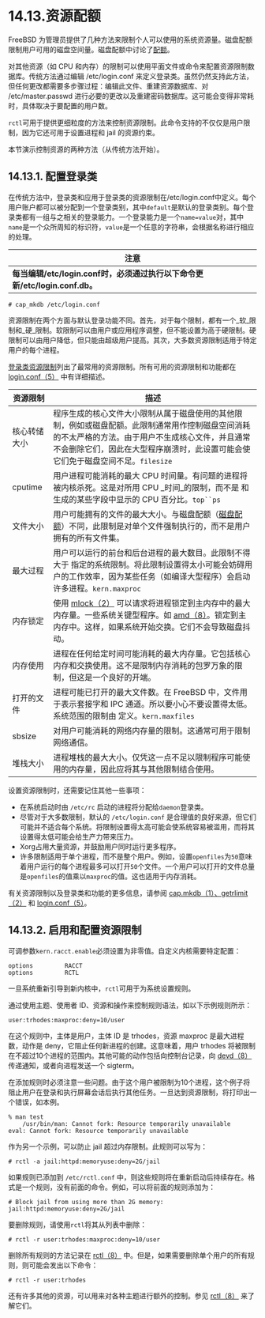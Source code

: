 # 14.13.资源配额

FreeBSD 为管理员提供了几种方法来限制个人可以使用的系统资源量。磁盘配额限制用户可用的磁盘空间量。磁盘配额中讨论了[配额](https://docs.freebsd.org/en/books/handbook/disks/index.html#quotas)。

对其他资源（如 CPU 和内存）的限制可以使用平面文件或命令来配置资源限制数据库。传统方法通过编辑 /etc/login.conf 来定义登录类。虽然仍然支持此方法，但任何更改都需要多步骤过程：编辑此文件、重建资源数据库、对 /etc/master.passwd 进行必要的更改以及重建密码数据库。这可能会变得非常耗时，具体取决于要配置的用户数。

`rctl`可用于提供更细粒度的方法来控制资源限制。此命令支持的不仅仅是用户限制，因为它还可用于设置进程和 jail 的资源约束。

本节演示控制资源的两种方法（从传统方法开始）。

## 14.13.1. 配置登录类

在传统方法中，登录类和应用于登录类的资源限制在/etc/login.conf中定义。每个用户账户都可以被分配到一个登录类别，其中`default`是默认的登录类别。每个登录类都有一组与之相关的登录能力。一个登录能力是一个`name=value`对，其中`name`是一个众所周知的标识符，`value`是一个任意的字符串，会根据名称进行相应的处理。

| 注意                                                       |
| -------------------------------------------------------- |
| **每当编辑/etc/login.conf时，必须通过执行以下命令更新/etc/login.conf.db。** |

```
# cap_mkdb /etc/login.conf
```

资源限制在两个方面与默认登录功能不同。首先，对于每个限制，都有一个_软_限制和_硬_限制。软限制可以由用户或应用程序调整，但不能设置为高于硬限制。硬限制可以由用户降低，但只能由超级用户提高。其次，大多数资源限制适用于特定用户的每个进程。

[登录类资源限制](https://docs.freebsd.org/en/books/handbook/security/#resource-limits)列出了最常用的资源限制。所有可用的资源限制和功能都在 [login.conf（5）](https://www.freebsd.org/cgi/man.cgi?query=login.conf\&sektion=5\&format=html) 中有详细描述。

| 资源限制    | 描述                                                                                                                                                                                                                                          |
| ------- | ------------------------------------------------------------------------------------------------------------------------------------------------------------------------------------------------------------------------------------------- |
| 核心转储大小  | 程序生成的核心文件大小限制从属于磁盘使用的其他限制，例如或磁盘配额。此限制通常用作控制磁盘空间消耗的不太严格的方法。由于用户不生成核心文件，并且通常不会删除它们，因此在大型程序崩溃时，此设置可能会使它们免于磁盘空间不足。`filesize`                                                                                                                    |
| cputime | 用户进程可能消耗的最大 CPU 时间量。有问题的进程将被内核杀死。这是对所用 CPU _时间_的限制，而不是 和 生成的某些字段中显示的 CPU 百分比。`top``ps`                                                                                                                                                      |
| 文件大小    | 用户可能拥有的文件的最大大小。与磁盘配额（[磁盘配额](https://docs.freebsd.org/en/books/handbook/disks/index.html#quotas)）不同，此限制是对单个文件强制执行的，而不是用户拥有的所有文件集。                                                                                                            |
| 最大过程    | 用户可以运行的前台和后台进程的最大数目。此限制不得大于 指定的系统限制。将此限制设置得太小可能会妨碍用户的工作效率，因为某些任务（如编译大型程序）会启动许多进程。`kern.maxproc`                                                                                                                                             |
| 内存锁定    | 使用 [mlock（2）](https://www.freebsd.org/cgi/man.cgi?query=mlock\&sektion=2\&format=html) 可以请求将进程锁定到主内存中的最大内存量。一些系统关键型程序。如 [amd（8）](https://www.freebsd.org/cgi/man.cgi?query=amd\&sektion=8\&format=html)。锁定到主内存中。这样，如果系统开始交换。它们不会导致磁盘抖动。 |
| 内存使用    | 进程在任何给定时间可能消耗的最大内存量。它包括核心内存和交换使用。这不是限制内存消耗的包罗万象的限制，但这是一个良好的开端。                                                                                                                                                                              |
| 打开的文件   | 进程可能已打开的最大文件数。在 FreeBSD 中，文件用于表示套接字和 IPC 通道。所以要小心不要设置得太低。系统范围的限制由 定义。`kern.maxfiles`                                                                                                                                                       |
| sbsize  | 对用户可能消耗的网络内存量的限制。这通常可用于限制网络通信。                                                                                                                                                                                                              |
| 堆栈大小    | 进程堆栈的最大大小。仅凭这一点不足以限制程序可能使用的内存量，因此应将其与其他限制结合使用。                                                                                                                                                                                              |

设置资源限制时，还需要记住其他一些事项：

* 在系统启动时由 `/etc/rc` 启动的进程将分配给`daemon`登录类。
* 尽管对于大多数限制，默认的 `/etc/login.conf` 是合理值的良好来源，但它们可能并不适合每个系统。将限制设置得太高可能会使系统容易被滥用，而将其设置得太低可能会给生产力带来压力。
* Xorg占用大量资源，并鼓励用户同时运行更多程序。
* 许多限制适用于单个进程，而不是整个用户。例如，设置`openfiles`为`50`意味着用户运行的每个进程最多可以打开`50`个文件。一个用户可以打开的文件总量是`openfiles`的值乘以`maxproc`的值。这也适用于内存消耗。

有关资源限制以及登录类和功能的更多信息，请参阅 [cap.mkdb（1）、](https://www.freebsd.org/cgi/man.cgi?query=cap.mkdb\&sektion=1\&format=html)[getrlimit（2）](https://www.freebsd.org/cgi/man.cgi?query=getrlimit\&sektion=2\&format=html) 和 [login.conf（5）](https://www.freebsd.org/cgi/man.cgi?query=login.conf\&sektion=5\&format=html)。

## 14.13.2. 启用和配置资源限制

可调参数`kern.racct.enable`必须设置为非零值。自定义内核需要特定配置：

```
options         RACCT
options         RCTL
```

一旦系统重新引导到新内核中，`rctl`可用于为系统设置规则。

通过使用主题、使用者 ID、资源和操作来控制规则语法，如以下示例规则所示：

```
user:trhodes:maxproc:deny=10/user
```

在这个规则中，主体是用户，主体 ID 是 trhodes，资源 maxproc 是最大进程数，动作是 deny，它阻止任何新进程的创建。这意味着，用户 trhodes 将被限制在不超过10个进程的范围内。其他可能的动作包括向控制台记录，向 [devd（8）](https://www.freebsd.org/cgi/man.cgi?query=devd\&sektion=8\&format=html) 传递通知，或者向进程发送一个 sigterm。

在添加规则时必须注意一些问题。由于这个用户被限制为10个进程，这个例子将阻止用户在登录和执行屏幕会话后执行其他任务。一旦达到资源限制，将打印出一个错误，如本例。

```
% man test
    /usr/bin/man: Cannot fork: Resource temporarily unavailable
eval: Cannot fork: Resource temporarily unavailable
```

作为另一个示例，可以防止 jail 超过内存限制。此规则可以写为：

```
# rctl -a jail:httpd:memoryuse:deny=2G/jail
```

如果规则已添加到 `/etc/rctl.conf` 中，则这些规则将在重新启动后持续存在。格式是一个规则，没有前面的命令。例如，可以将前面的规则添加为：

```
# Block jail from using more than 2G memory:
jail:httpd:memoryuse:deny=2G/jail
```

要删除规则，请使用`rctl`将其从列表中删除：

```
# rctl -r user:trhodes:maxproc:deny=10/user
```

删除所有规则的方法记录在 [rctl（8）](https://www.freebsd.org/cgi/man.cgi?query=rctl\&sektion=8\&format=html) 中。但是，如果需要删除单个用户的所有规则，则可能会发出以下命令：

```
# rctl -r user:trhodes
```

还有许多其他的资源，可以用来对各种主题进行额外的控制。参见 [rctl（8）](https://www.freebsd.org/cgi/man.cgi?query=rctl\&sektion=8\&format=html) 来了解它们。
